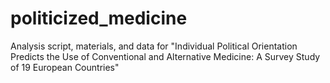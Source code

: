 # politicized_medicine
Analysis script, materials, and data for "Individual Political Orientation Predicts the Use of Conventional and Alternative Medicine: A Survey Study of 19 European Countries"

